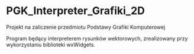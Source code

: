 # PGK_Interpreter_Grafiki_2D
Projekt na zaliczenie przedmiotu Podstawy Grafiki Komputerowej

Program będący interpreterem rysunków wektorowych, zrealizowany przy wykorzystaniu biblioteki wxWidgets.
